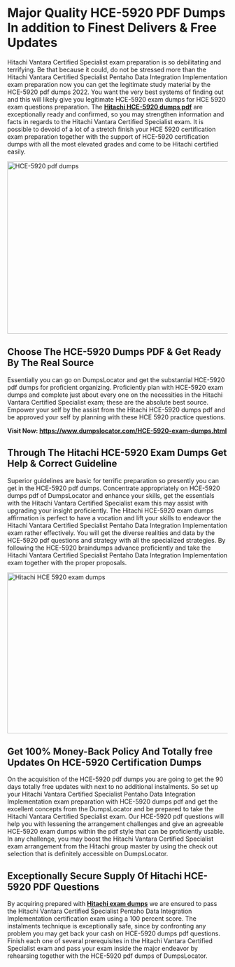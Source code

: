 <h1><strong>Major Quality HCE-5920 PDF Dumps In addition to Finest Delivers &amp; Free Updates</strong></h1>
<p>Hitachi Vantara Certified Specialist exam preparation is so debilitating and terrifying. Be that because it could, do not be stressed more than the Hitachi Vantara Certified Specialist Pentaho Data Integration Implementation exam preparation now you can get the legitimate study material by the HCE-5920 pdf dumps 2022. You want the very best systems of finding out and this will likely give you legitimate HCE-5920 exam dumps for HCE 5920 exam questions preparation. The <strong><a href="https://www.dumpslocator.com/HCE-5920-exam-dumps.html">Hitachi HCE-5920 dumps pdf</a></strong> are exceptionally ready and confirmed, so you may strengthen information and facts in regards to the Hitachi Vantara Certified Specialist exam. It is possible to devoid of a lot of a stretch finish your HCE 5920 certification exam preparation together with the support of HCE-5920 certification dumps with all the most elevated grades and come to be Hitachi certified easily.</p>
<p><img src="https://i.ibb.co/SKhFh8d/Pastel-Purple-Computer-UI-Class-Syllabus-Education-Presentation.png" alt="HCE-5920 pdf dumps" width="700" height="393" /></p>
<h2><strong>Choose The HCE-5920 Dumps PDF &amp; Get Ready By The Real Source</strong></h2>
<p>Essentially you can go on DumpsLocator and get the substantial HCE-5920 pdf dumps for proficient organizing. Proficiently plan with HCE-5920 exam dumps and complete just about every one on the necessities in the Hitachi Vantara Certified Specialist exam; these are the absolute best source. Empower your self by the assist from the Hitachi HCE-5920 dumps pdf and be approved your self by planning with these HCE 5920 practice questions.</p>
<p><strong>Visit Now: <a href="https://www.dumpslocator.com/HCE-5920-exam-dumps.html">https://www.dumpslocator.com/HCE-5920-exam-dumps.html</a></strong></p>
<h2><strong>Through The Hitachi HCE-5920 Exam Dumps Get Help &amp; Correct Guideline</strong></h2>
<p>Superior guidelines are basic for terrific preparation so presently you can get in the HCE-5920 pdf dumps. Concentrate appropriately on HCE-5920 dumps pdf of DumpsLocator and enhance your skills, get the essentials with the Hitachi Vantara Certified Specialist exam this may assist with upgrading your insight proficiently. The Hitachi HCE-5920 exam dumps affirmation is perfect to have a vocation and lift your skills to endeavor the Hitachi Vantara Certified Specialist Pentaho Data Integration Implementation exam rather effectively. You will get the diverse realities and data by the HCE-5920 pdf questions and strategy with all the specialized strategies. By following the HCE-5920 braindumps advance proficiently and take the Hitachi Vantara Certified Specialist Pentaho Data Integration Implementation exam together with the proper proposals.</p>
<p><a href="https://www.dumpslocator.com/HCE-5920-exam-dumps.html"><img src="https://i.ibb.co/NtZbgjG/Blue-and-White-Medical-Dental-Clinic-Facebook-Ad.png" alt="Hitachi HCE 5920 exam dumps" width="700" height="367" /></a></p>
<h2><strong>Get 100% Money-Back Policy And Totally free Updates On HCE-5920 Certification Dumps</strong></h2>
<p>On the acquisition of the HCE-5920 pdf dumps you are going to get the 90 days totally free updates with next to no additional instalments. So set up your Hitachi Vantara Certified Specialist Pentaho Data Integration Implementation exam preparation with HCE-5920 dumps pdf and get the excellent concepts from the DumpsLocator and be prepared to take the Hitachi Vantara Certified Specialist exam. Our HCE-5920 pdf questions will help you with lessening the arrangement challenges and give an agreeable HCE-5920 exam dumps within the pdf style that can be proficiently usable. In any challenge, you may boost the Hitachi Vantara Certified Specialist exam arrangement from the Hitachi group master by using the check out selection that is definitely accessible on DumpsLocator.</p>
<h2><strong>Exceptionally Secure Supply Of Hitachi HCE-5920 PDF Questions</strong></h2>
<p>By acquiring prepared with <strong><a href="https://www.dumpslocator.com/hitachi-exams.html">Hitachi exam dumps</a></strong> we are ensured to pass the Hitachi Vantara Certified Specialist Pentaho Data Integration Implementation certification exam using a 100 percent score. The instalments technique is exceptionally safe, since by confronting any problem you may get back your cash on HCE-5920 dumps pdf questions. Finish each one of several prerequisites in the Hitachi Vantara Certified Specialist exam and pass your exam inside the major endeavor by rehearsing together with the HCE-5920 pdf dumps of DumpsLocator.</p>
